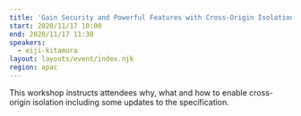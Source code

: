 ```yaml
---
title: 'Gain Security and Powerful Features with Cross-Origin Isolation'
start: 2020/11/17 10:00
end: 2020/11/17 11:30
speakers:
  - eiji-kitamura
layout: layouts/event/index.njk
region: apac
---
```


This workshop instructs attendees why, what and how to enable cross-origin isolation including some updates to the specification.
